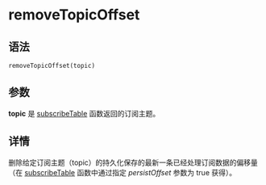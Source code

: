 # removeTopicOffset

## 语法

`removeTopicOffset(topic)`

## 参数

**topic** 是 [subscribeTable](../s/subscribeTable.md) 函数返回的订阅主题。

## 详情

删除给定订阅主题（topic）的持久化保存的最新一条已经处理订阅数据的偏移量（在 [subscribeTable](../s/subscribeTable.md)
函数中通过指定 *persistOffset* 参数为 true 获得）。


